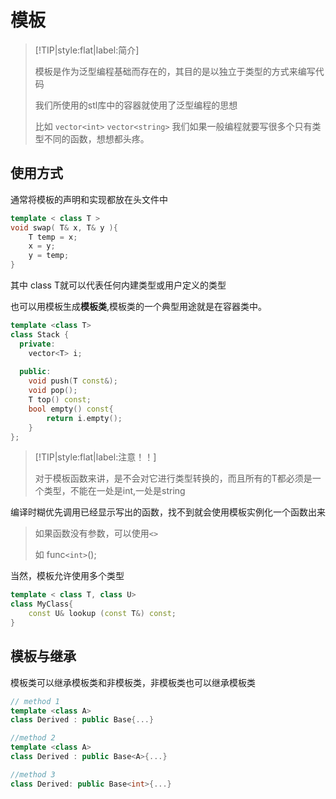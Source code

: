# 模板

> [!TIP|style:flat|label:简介]
>
> 模板是作为泛型编程基础而存在的，其目的是以独立于类型的方式来编写代码
>
> 我们所使用的stl库中的容器就使用了泛型编程的思想
>
> 比如 `vector<int>` `vector<string>` 我们如果一般编程就要写很多个只有类型不同的函数，想想都头疼。



## 使用方式

通常将模板的声明和实现都放在头文件中

``` cpp
template < class T >
void swap( T& x, T& y ){
    T temp = x;
    x = y;
    y = temp;
}

```

其中 class T就可以代表任何内建类型或用户定义的类型

也可以用模板生成**模板类**,模板类的一个典型用途就是在容器类中。

``` cpp
template <class T>
class Stack { 
  private: 
    vector<T> i;
 
  public: 
    void push(T const&);  
    void pop();            
    T top() const;            
    bool empty() const{       
        return i.empty(); 
    } 
}; 
```

> [!TIP|style:flat|label:注意！！]
>
> 对于模板函数来讲，是不会对它进行类型转换的，而且所有的T都必须是一个类型，不能在一处是int,一处是string

编译时糊优先调用已经显示写出的函数，找不到就会使用模板实例化一个函数出来

>如果函数没有参数，可以使用`<>`
>
>如 func`<int>`();



当然，模板允许使用多个类型

``` cpp
template < class T, class U>
class MyClass{
	const U& lookup (const T&) const;
}

```



## 模板与继承

模板类可以继承模板类和非模板类，非模板类也可以继承模板类

``` cpp
// method 1
template <class A>
class Derived : public Base{...}

//method 2
template <class A>
class Derived : public Base<A>{...}

//method 3
class Derived: public Base<int>{...}
```

